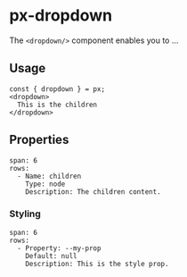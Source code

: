 # px-dropdown
The `<dropdown/>` component enables you to ...



## Usage

```react
const { dropdown } = px;
<dropdown>
  This is the children
</dropdown>
```


## Properties

```table
span: 6
rows:
  - Name: children
    Type: node
    Description: The children content.
```


### Styling

```table
span: 6
rows:
  - Property: --my-prop
    Default: null
    Description: This is the style prop.
```
